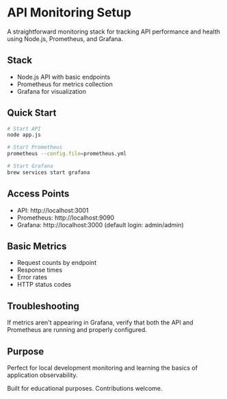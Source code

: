 # API Monitoring Setup

A straightforward monitoring stack for tracking API performance and health using Node.js, Prometheus, and Grafana.

## Stack
- Node.js API with basic endpoints
- Prometheus for metrics collection
- Grafana for visualization

## Quick Start
```bash
# Start API
node app.js

# Start Prometheus
prometheus --config.file=prometheus.yml

# Start Grafana
brew services start grafana
```
## Access Points

- API: http://localhost:3001
- Prometheus: http://localhost:9090
- Grafana: http://localhost:3000 (default login: admin/admin)

## Basic Metrics

- Request counts by endpoint
- Response times
- Error rates
- HTTP status codes

## Troubleshooting

If metrics aren't appearing in Grafana, verify that both the API and Prometheus are running and properly configured.

## Purpose

Perfect for local development monitoring and learning the basics of application observability.

Built for educational purposes. Contributions welcome.
